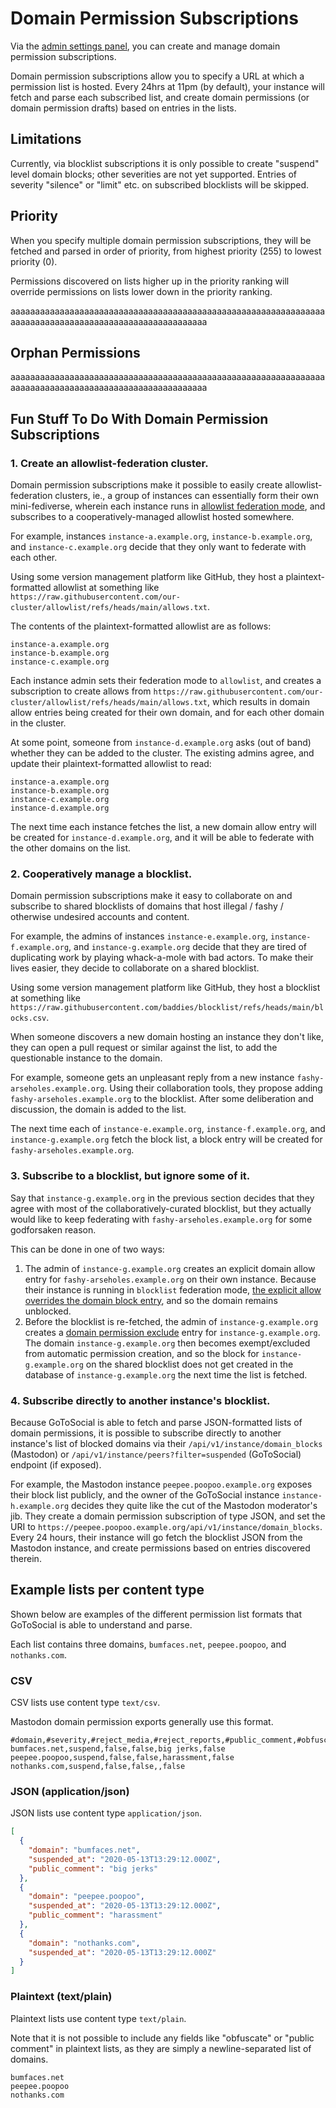 # Domain Permission Subscriptions

Via the [admin settings panel](./settings.md#subscriptions), you can create and manage domain permission subscriptions.

Domain permission subscriptions allow you to specify a URL at which a permission list is hosted. Every 24hrs at 11pm (by default), your instance will fetch and parse each subscribed list, and create domain permissions (or domain permission drafts) based on entries in the lists.

## Limitations

Currently, via blocklist subscriptions it is only possible to create "suspend" level domain blocks; other severities are not yet supported. Entries of severity "silence" or "limit" etc. on subscribed blocklists will be skipped.

## Priority

When you specify multiple domain permission subscriptions, they will be fetched and parsed in order of priority, from highest priority (255) to lowest priority (0).

Permissions discovered on lists higher up in the priority ranking will override permissions on lists lower down in the priority ranking.

aaaaaaaaaaaaaaaaaaaaaaaaaaaaaaaaaaaaaaaaaaaaaaaaaaaaaaaaaaaaaaaaaaaaaaaaaaaaaaaaaaaaaaaaaaaaaaaaaaaaaaaa

## Orphan Permissions

aaaaaaaaaaaaaaaaaaaaaaaaaaaaaaaaaaaaaaaaaaaaaaaaaaaaaaaaaaaaaaaaaaaaaaaaaaaaaaaaaaaaaaaaaaaaaaaaaaaaaaaa

## Fun Stuff To Do With Domain Permission Subscriptions

### 1. Create an allowlist-federation cluster.

Domain permission subscriptions make it possible to easily create allowlist-federation clusters, ie., a group of instances can essentially form their own mini-fediverse, wherein each instance runs in [allowlist federation mode](./federation_modes.md#allowlist-federation-mode), and subscribes to a cooperatively-managed allowlist hosted somewhere.

For example, instances `instance-a.example.org`, `instance-b.example.org`, and `instance-c.example.org` decide that they only want to federate with each other.

Using some version management platform like GitHub, they host a plaintext-formatted allowlist at something like `https://raw.githubusercontent.com/our-cluster/allowlist/refs/heads/main/allows.txt`.

The contents of the plaintext-formatted allowlist are as follows:

```text
instance-a.example.org
instance-b.example.org
instance-c.example.org
```

Each instance admin sets their federation mode to `allowlist`, and creates a subscription to create allows from `https://raw.githubusercontent.com/our-cluster/allowlist/refs/heads/main/allows.txt`, which results in domain allow entries being created for their own domain, and for each other domain in the cluster.

At some point, someone from `instance-d.example.org` asks (out of band) whether they can be added to the cluster. The existing admins agree, and update their plaintext-formatted allowlist to read:

```text
instance-a.example.org
instance-b.example.org
instance-c.example.org
instance-d.example.org
```

The next time each instance fetches the list, a new domain allow entry will be created for `instance-d.example.org`, and it will be able to federate with the other domains on the list.

### 2. Cooperatively manage a blocklist.

Domain permission subscriptions make it easy to collaborate on and subscribe to shared blocklists of domains that host illegal / fashy / otherwise undesired accounts and content.

For example, the admins of instances `instance-e.example.org`, `instance-f.example.org`, and `instance-g.example.org` decide that they are tired of duplicating work by playing whack-a-mole with bad actors. To make their lives easier, they decide to collaborate on a shared blocklist.

Using some version management platform like GitHub, they host a blocklist at something like `https://raw.githubusercontent.com/baddies/blocklist/refs/heads/main/blocks.csv`.

When someone discovers a new domain hosting an instance they don't like, they can open a pull request or similar against the list, to add the questionable instance to the domain.

For example, someone gets an unpleasant reply from a new instance `fashy-arseholes.example.org`. Using their collaboration tools, they propose adding `fashy-arseholes.example.org` to the blocklist. After some deliberation and discussion, the domain is added to the list.

The next time each of `instance-e.example.org`, `instance-f.example.org`, and `instance-g.example.org` fetch the block list, a block entry will be created for ``fashy-arseholes.example.org``.

### 3. Subscribe to a blocklist, but ignore some of it.

Say that `instance-g.example.org` in the previous section decides that they agree with most of the collaboratively-curated blocklist, but they actually would like to keep federating with ``fashy-arseholes.example.org`` for some godforsaken reason.

This can be done in one of two ways:

1. The admin of `instance-g.example.org` creates an explicit domain allow entry for `fashy-arseholes.example.org` on their own instance. Because their instance is running in `blocklist` federation mode, [the explicit allow overrides the domain block entry](./federation_modes.md#in-blocklist-mode), and so the domain remains unblocked.
2. Before the blocklist is re-fetched, the admin of `instance-g.example.org` creates a [domain permission exclude](./settings.md#excludes) entry for ``instance-g.example.org``. The domain ``instance-g.example.org`` then becomes exempt/excluded from automatic permission creation, and so the block for ``instance-g.example.org`` on the shared blocklist does not get created in the database of ``instance-g.example.org`` the next time the list is fetched.

### 4. Subscribe directly to another instance's blocklist.

Because GoToSocial is able to fetch and parse JSON-formatted lists of domain permissions, it is possible to subscribe directly to another instance's list of blocked domains via their `/api/v1/instance/domain_blocks` (Mastodon) or `/api/v1/instance/peers?filter=suspended` (GoToSocial) endpoint (if exposed).

For example, the Mastodon instance `peepee.poopoo.example.org` exposes their block list publicly, and the owner of the GoToSocial instance `instance-h.example.org` decides they quite like the cut of the Mastodon moderator's jib. They create a domain permission subscription of type JSON, and set the URI to `https://peepee.poopoo.example.org/api/v1/instance/domain_blocks`. Every 24 hours, their instance will go fetch the blocklist JSON from the Mastodon instance, and create permissions based on entries discovered therein.

## Example lists per content type

Shown below are examples of the different permission list formats that GoToSocial is able to understand and parse.

Each list contains three domains, `bumfaces.net`, `peepee.poopoo`, and `nothanks.com`.

### CSV

CSV lists use content type `text/csv`.

Mastodon domain permission exports generally use this format.

```csv
#domain,#severity,#reject_media,#reject_reports,#public_comment,#obfuscate
bumfaces.net,suspend,false,false,big jerks,false
peepee.poopoo,suspend,false,false,harassment,false
nothanks.com,suspend,false,false,,false
```

### JSON (application/json)

JSON lists use content type `application/json`.

```json
[
  {
    "domain": "bumfaces.net",
    "suspended_at": "2020-05-13T13:29:12.000Z",
    "public_comment": "big jerks"
  },
  {
    "domain": "peepee.poopoo",
    "suspended_at": "2020-05-13T13:29:12.000Z",
    "public_comment": "harassment"
  },
  {
    "domain": "nothanks.com",
    "suspended_at": "2020-05-13T13:29:12.000Z"
  }
]
```

### Plaintext (text/plain)

Plaintext lists use content type `text/plain`.

Note that it is not possible to include any fields like "obfuscate" or "public comment" in plaintext lists, as they are simply a newline-separated list of domains.

```text
bumfaces.net
peepee.poopoo
nothanks.com
```
